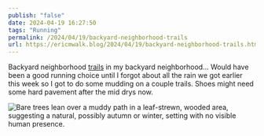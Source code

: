 ```yaml
---
publish: "false"
date: 2024-04-19 16:27:50
tags: "Running"
permalink: /2024/04/19/backyard-neighborhood-trails
url: https://ericmwalk.blog/2024/04/19/backyard-neighborhood-trails.html
---
```


Backyard neighborhood [trails](https://strava.com/activities/11219273299) in my backyard neighborhood...  Would have been a good running choice until I forgot about all the rain we got earlier this week so I got to do some mudding on a couple trails. Shoes might need some hard pavement after the mid drys now.

![Bare trees lean over a muddy path in a leaf-strewn, wooded area, suggesting a natural, possibly autumn or winter, setting with no visible human presence.](https://ericmwalk.blog/uploads/2024/img-8683.jpeg)